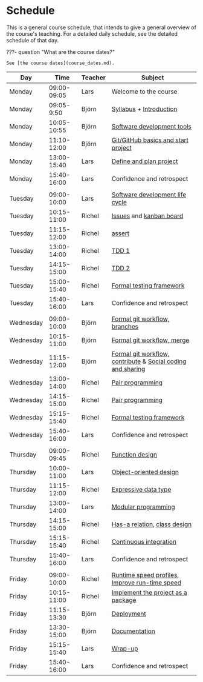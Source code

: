 # Schedule

This is a general course schedule, that intends to give a general overview
of the course's teaching.
For a detailed daily schedule, see the detailed schedule of that day.

???- question "What are the course dates?"

    See [the course dates](course_dates.md).

<!-- markdownlint-disable MD013 --><!-- Tables cannot be split up over lines, hence will break 80 characters per line -->
<!-- markdownlint-disable MD055 --><!-- We use three pipes to indicate an empty row -->

Day      |Time       |Teacher|Subject
---------|-----------|-------|-----------------------------------------------------------
Monday   |09:00-09:05|Lars  | Welcome to the course
Monday   |09:05-9:50|Björn  |[Syllabus](./intro.md) + [Introduction](./introductions/intro.md)
Monday   |10:05-10:55|Björn  |[Software development tools](./introductions/sdlc_tools.md) <!-- includes modules (tiny) -->
Monday   |11:10-12:00|Björn  |[Git/GitHub basics and start project](./project_start/git_startup.md) <!-- includes merge conflicts -->
Monday   |13:00-15:40|Lars   |[Define and plan project](./project_start/analysis_design.md)
Monday   |15:40-16:00|Lars   |Confidence and retrospect
|||||
Tuesday  |09:00-10:00|Lars   |[Software development life cycle](./introductions/sdlc.md)
Tuesday  |10:15-11:00|Richel |[Issues](project/issues.md) and [kanban board](project/kanban_board.md)
Tuesday  |11:15-12:00|Richel |[assert](assert/README.md)
Tuesday  |13:00-14:00|Richel |[TDD 1](tdd/README.md)
Tuesday  |14:15-15:00|Richel |[TDD 2](tdd/README.md)
Tuesday  |15:00-15:40|Richel |[Formal testing framework](testing/testing_framework.md)
Tuesday  |15:40-16:00|Lars   |Confidence and retrospect
|||||
Wednesday|09:00-10:00|Björn  |[Formal git workflow, branches](./git/branches.md)
Wednesday|10:15-11:00|Björn  |[Formal git workflow, merge](./git/merge.md)
Wednesday|11:15-12:00|Björn  |[Formal git workflow, contribute](./git/contribute.md) & [Social coding and sharing](./social_coding/social_coding.md)
Wednesday|13:00-14:00|Richel |[Pair programming](pair_programming/README.md)
Wednesday|14:15-15:00|Richel |[Pair programming](pair_programming/README.md)
Wednesday|15:15-15:40|Richel |[Formal testing framework](testing/testing_framework.md)
Wednesday|15:40-16:00|Lars   |Confidence and retrospect
|||||
Thursday |09:00-09:45|Richel |[Function design](function_design/README.md)
Thursday |10:00-11:00|Lars   |[Object-oriented design](design_develop/OO_development.md)
Thursday |11:15-12:00|Richel |[Expressive data type](expressive_data_type/README.md)
Thursday |13:00-14:00|Lars   |[Modular programming](./modularity/modular.md)
Thursday |14:15-15:00|Richel |[Has-a relation](has_a_relation/README.md), [class design](data_structures/class_design.md)
Thursday |15:15-15:40|Richel |[Continuous integration](continuous_integration/README.md)
Thursday |15:40-16:00|Lars   |Confidence and retrospect
|||||
Friday   |09:00-10:00|Richel |[Runtime speed profiles](optimisation/runtime_speed_profiles.md), [Improve run-time speed](optimisation/improve_runtime_speed.md)
Friday   |10:15-11:00|Richel |[Implement the project as a package](package/README.md)
Friday   |11:15-13:30|Björn  |[Deployment](deployment/deploy.md)
Friday   |13:30-15:00|Björn  |[Documentation](deployment/documentation.md)
Friday   |15:15-15:40|Lars   |[Wrap-up](misc/wrap_up.md)
Friday   |15:40-16:00|Lars   |Confidence and retrospect

<!-- markdownlint-enable MD013 -->
<!-- markdownlint-enable MD055 -->
